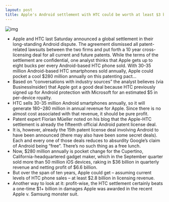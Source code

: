 ```yaml
---
layout: post
title: Apple's Android settlement with HTC could be worth at least $3 billion
---
```

![img](http://media.idownloadblog.com/wp-content/uploads/2012/06/htc_apple.jpeg)
* Apple and HTC last Saturday announced a global settlement in their long-standing Android dispute. The agreement dismissed all patent-related lawsuits between the two firms and put forth a 10 year cross-licensing deal for all current and future patents. While the terms of the settlement are confidential, one analyst thinks that Apple gets up to eight bucks per every Android-based HTC phone sold. With 30-35 million Android-based HTC smartphones sold annually, Apple could pocket a cool $280 million annually on this patenting pact…
* Based on “conversations with industry sources” the analyst believes (via BusinessInsider) that Apple got a good deal because HTC previously signed up for Android protection with Microsoft for an estimated $5 in per-device royalty.
* HTC sells 30-35 million Android smartphones annually, so it will generate $180-$280 million in annual revenue for Apple. Since there is no almost cost associated with that revenue, it should be pure profit.
* Patent expert Florian Müeller noted on his blog that the Apple-HTC settlement is already the fifteenth official Android patent license deal.
* It is, however, already the 15th patent license deal involving Android to have been announced (there may also have been some secret deals). Each and every one of those deals reduces to absurdity Google’s claim of Android being “free”. There’s no such thing as a free lunch.
* Now, $280 million annually is pocket change for the Cupertino, California-headquartered gadget maker, which in the September quarter sold more than 50 million iOS devices, raking in $36 billion in quarterly revenue and netting profit of $6.6 billion.
* But over the span of ten years, Apple could get – assuming current levels of HTC phone sales – at least $2.8 billion in licensing revenue.
* Another way to look at it: profit-wise, the HTC settlement certainly beats a one-time $1+ billion in damages Apple was awarded in the recent Apple v. Samsung monster suit.

